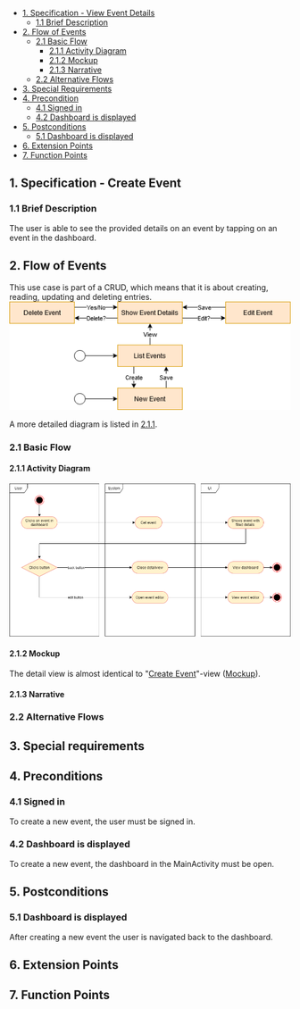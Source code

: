- [1. Specification - View Event Details](#1-specification-view-event-details)
    - [1.1 Brief Description](#11-brief-description)
- [2. Flow of Events](#2-flow-of-events)
    - [2.1 Basic Flow](#21-basic-flow)
        - [2.1.1 Activity Diagram](#211-activity-diagram)
        - [2.1.2 Mockup](#212-mockup)
        - [2.1.3 Narrative](#213-narrative)
    - [2.2 Alternative Flows](#21-alternative-flows)
- [3. Special Requirements](#3-special-requirements)
- [4. Precondition](#4-preconditions)
    - [4.1 Signed in](#41-signed-in)
    - [4.2 Dashboard is displayed](#42-dashboard-is-displayed)    
- [5. Postconditions](#5-postconditions)
    - [5.1 Dashboard is displayed](#51-dashboard-is-displayed)    
- [6. Extension Points](#6-extension-points)
- [7. Function Points](#7-function-points)

## 1. Specification - Create Event
### 1.1 Brief Description
The user is able to see the provided details on an event by tapping on an event in the dashboard.
## 2. Flow of Events
This use case is part of a CRUD, which means that it is about creating, reading, updating and deleting entries. 
![CRUD](https://raw.githubusercontent.com/Honrix/PlandoraDocumentation/main/UCS/CRUD/Create%20Event.png)

A more detailed diagram is listed in [2.1.1](#211-activity-diagram).
### 2.1 Basic Flow
#### 2.1.1 Activity Diagram
![Activity Diagram](https://raw.githubusercontent.com/Honrix/PlandoraDocumentation/main/UCS/Show%20Event%20Details.png)
#### 2.1.2 Mockup
The detail view is almost identical to "[Create Event](https://github.com/Honrix/PlandoraDocumentation/blob/main/UCS/Create%20Event.md)"-view ([Mockup](https://github.com/Honrix/PlandoraDocumentation/blob/main/UCS/mockup/Create%20Event.PNG)).
#### 2.1.3 Narrative
### 2.2 Alternative Flows
## 3. Special requirements
## 4. Preconditions
### 4.1 Signed in
To create a new event, the user must be signed in. 
### 4.2 Dashboard is displayed
To create a new event, the dashboard in the MainActivity must be open.
## 5. Postconditions
### 5.1 Dashboard is displayed
After creating a new event the user is navigated back to the dashboard. 
## 6. Extension Points
## 7. Function Points
